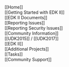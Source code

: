 [[Home]]<br/>
[[Getting Started with EDK II]]<br/>
[[EDK II Documents]]<br/>
[[Reporting Issues]]<br />
[[Reporting Security Issues]]<br />
[[Community Information]]<br/>
[[UDK2015]] / [[UDK2017]]<br/>
[[EDK II]]<br/>
[[Additional Projects]]<br/>
[[Tasks]]<br/>
[[Community Support]]